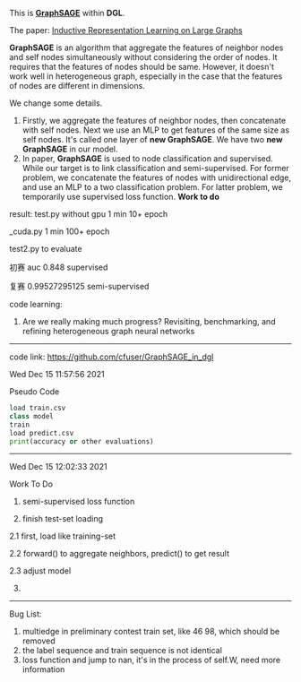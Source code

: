 This is [**GraphSAGE**](https://arxiv.org/abs/1706.02216) within **DGL**.

The paper: [Inductive Representation Learning on Large Graphs](https://arxiv.org/abs/1706.02216)

**GraphSAGE** is an algorithm that aggregate the features of neighbor nodes and self nodes simultaneously without considering the order of nodes. It requires that the features of nodes should be same. However, it doesn't work well in heterogeneous graph, especially in the case that the features of nodes are different in dimensions.

We change some details.

1.  Firstly, we aggregate the features of neighbor nodes, then concatenate with self nodes. Next we use an MLP to get features of the same size as self nodes. It's called one layer of **new GraphSAGE**. We have two **new GraphSAGE** in our model.
2.  In paper, **GraphSAGE** is used to node classification and supervised. While our target is to link classification and semi-supervised. For former problem, we concatenate the features of nodes with unidirectional edge, and use an MLP to a two classification problem. For latter problem, we temporarily use supervised loss function. **Work to do**


result:
test.py without gpu
1 min 10+ epoch

_cuda.py
1 min 100+ epoch

test2.py to evaluate

初赛 auc 0.848
supervised

复赛 0.99527295125
semi-supervised

code learning:

1. Are we really making much progress? Revisiting, benchmarking, and refining heterogeneous graph neural networks

---
code link: https://github.com/cfuser/GraphSAGE_in_dgl

Wed Dec 15 11:57:56 2021

Pseudo Code

```python
load train.csv
class model
train
load predict.csv
print(accuracy or other evaluations)
```



---

Wed Dec 15 12:02:33 2021

Work To Do

1.  semi-supervised loss function 

2.  finish test-set loading

   2.1 first, load like training-set

   2.2 forward() to aggregate neighbors, predict() to get result 

   2.3 adjust model

3.  

---

Bug List:

1. multiedge in preliminary contest train set, like 46 98, which should be removed
2. the label sequence and train sequence is not identical
3. loss function and jump to nan, it's in the process of self.W, need more information
